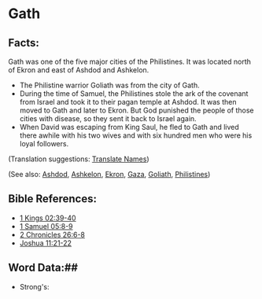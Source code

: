 # Gath #

## Facts: ##

Gath was one of the five major cities of the Philistines. It was located north of Ekron and east of Ashdod and Ashkelon.

* The Philistine warrior Goliath was from the city of Gath.
* During the time of Samuel, the Philistines stole the ark of the covenant from Israel and took it to their pagan temple at Ashdod. It was then moved to Gath and later to Ekron. But God punished the people of those cities with disease, so they sent it back to Israel again.
* When David was escaping from King Saul, he fled to Gath and lived there awhile with his two wives and with six hundred men who were his loyal followers.

(Translation suggestions: [Translate Names](rc://en/ta/man/translate/translate-names))

(See also: [Ashdod](../other/ashdod.md), [Ashkelon](../other/ashkelon.md), [Ekron](../other/ekron.md), [Gaza](../other/gaza.md), [Goliath](../other/goliath.md), [Philistines](../other/philistines.md))

## Bible References: ##

* [1 Kings 02:39-40](rc://en/tn/help/1ki/02/39)
* [1 Samuel 05:8-9](rc://en/tn/help/1sa/05/08)
* [2 Chronicles 26:6-8](rc://en/tn/help/2ch/26/06)
* [Joshua 11:21-22](rc://en/tn/help/jos/11/21)

## Word Data:##

* Strong's: 

